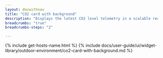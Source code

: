 ```yaml
---
layout: docwithnav
title: "CO2 card with background"
description: "Displays the latest CO2 level telemetry in a scalable rectangle card with the background image."
breadcrumbs: "true"
breadcrumbs-steps: "2"

---
```

{% include get-hosts-name.html %}
{% include docs/user-guide/ui/widget-library/outdoor-environment/co2-card-with-background.md %}
